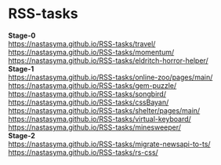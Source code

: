 # RSS-tasks
**Stage-0**  
https://nastasyma.github.io/RSS-tasks/travel/  
https://nastasyma.github.io/RSS-tasks/momentum/  
https://nastasyma.github.io/RSS-tasks/eldritch-horror-helper/  
**Stage-1**  
https://nastasyma.github.io/RSS-tasks/online-zoo/pages/main/  
https://nastasyma.github.io/RSS-tasks/gem-puzzle/  
https://nastasyma.github.io/RSS-tasks/songbird/  
https://nastasyma.github.io/RSS-tasks/cssBayan/  
https://nastasyma.github.io/RSS-tasks/shelter/pages/main/  
https://nastasyma.github.io/RSS-tasks/virtual-keyboard/  
https://nastasyma.github.io/RSS-tasks/minesweeper/  
**Stage-2**  
https://nastasyma.github.io/RSS-tasks/migrate-newsapi-to-ts/  
https://nastasyma.github.io/RSS-tasks/rs-css/  
